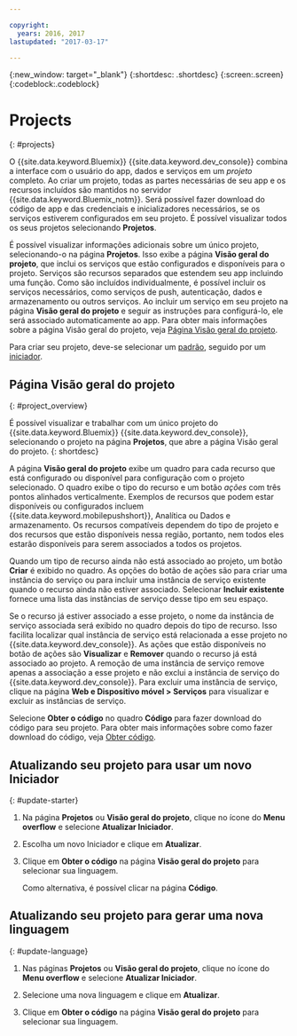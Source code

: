 ```yaml
---

copyright:
  years: 2016, 2017
lastupdated: "2017-03-17"

---
```

{:new_window: target="_blank"}
{:shortdesc: .shortdesc}
{:screen:.screen}
{:codeblock:.codeblock}

# Projects
{: #projects}

O {{site.data.keyword.Bluemix}} {{site.data.keyword.dev_console}} combina a interface com o usuário do app, dados e serviços em um *projeto* completo. Ao criar um
projeto, todas as partes necessárias de seu app e os recursos incluídos são mantidos no
servidor {{site.data.keyword.Bluemix_notm}}. Será possível fazer download do código de app e das credenciais e inicializadores necessários, se os serviços estiverem configurados em seu projeto. É possível visualizar todos os seus projetos selecionando **Projetos**.  

É possível visualizar informações adicionais sobre um único projeto, selecionando-o na página **Projetos**. Isso exibe a página **Visão geral do projeto**, que inclui os serviços que estão configurados e disponíveis para o projeto. Serviços são recursos
separados que estendem seu app incluindo uma função. Como são incluídos individualmente, é possível incluir os serviços necessários, como serviços de push, autenticação, dados e armazenamento ou outros serviços. Ao incluir um serviço em seu projeto na página **Visão geral do projeto** e seguir as instruções para configurá-lo, ele será associado automaticamente ao app. Para obter mais informações sobre a página Visão geral do projeto, veja [Página Visão geral do projeto](project_overview_page.html).

Para criar seu projeto, deve-se selecionar um [padrão](patterns.html), seguido por um [iniciador](starters.html).


## Página Visão geral do projeto
{: #project_overview}

É possível visualizar e trabalhar com um único projeto do {{site.data.keyword.Bluemix}} {{site.data.keyword.dev_console}}, selecionando o projeto na página **Projetos**, que abre a página Visão geral do projeto.
{: shortdesc}

A página **Visão geral do projeto** exibe um quadro para cada recurso que está configurado ou disponível para configuração com o projeto selecionado. O quadro exibe o tipo do recurso e um botão *ações* com três pontos alinhados verticalmente. Exemplos de recursos que podem estar disponíveis ou configurados incluem {{site.data.keyword.mobilepushshort}}, Analítica ou Dados e armazenamento. Os recursos compatíveis dependem do tipo de projeto e dos recursos que estão disponíveis nessa região, portanto, nem todos eles estarão disponíveis para serem associados a todos os projetos. 

Quando um tipo de recurso ainda não está associado ao projeto, um botão **Criar** é exibido no quadro. As opções do botão de ações são para criar uma instância do serviço ou para incluir uma instância de serviço existente quando o recurso ainda não estiver associado. Selecionar **Incluir existente** fornece uma lista das instâncias de serviço desse tipo em seu espaço.

Se o recurso já estiver associado a esse projeto, o nome da instância de serviço associada será exibido no quadro depois do tipo de recurso. Isso facilita localizar qual instância de serviço está relacionada a esse projeto no {{site.data.keyword.dev_console}}. As ações que estão disponíveis no botão de ações são **Visualizar** e **Remover** quando o recurso já está associado ao projeto. A remoção de uma instância de serviço remove apenas a associação a esse projeto e não exclui a instância de serviço do {{site.data.keyword.dev_console}}. Para excluir uma instância de serviço, clique na página **Web e Dispositivo móvel > Serviços** para visualizar e excluir as instâncias de serviço.

Selecione **Obter o código** no quadro **Código** para fazer download do código para seu projeto. Para obter mais informações sobre como fazer download do código, veja [Obter código](get_code.html).


## Atualizando seu projeto para usar um novo Iniciador
{: #update-starter}

1. Na página **Projetos** ou **Visão geral do projeto**, clique no ícone do **Menu overflow** e selecione **Atualizar Iniciador**.

2. Escolha um novo Iniciador e clique em **Atualizar**.

3. Clique em **Obter o código** na página **Visão geral do projeto** para selecionar sua linguagem.

   Como alternativa, é possível clicar na página **Código**.


## Atualizando seu projeto para gerar uma nova linguagem
{: #update-language}

1. Nas páginas **Projetos** ou **Visão geral do projeto**, clique no ícone do **Menu overflow** e selecione **Atualizar Iniciador**.

2. Selecione uma nova linguagem e clique em **Atualizar**.

3. Clique em **Obter o código** na página **Visão geral do projeto** para selecionar sua linguagem.

